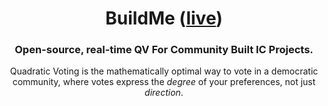 <h1 align="center" style="border-bottom: none;">BuildMe (<a href="https://github.com/OpenCan-io/BuildMe">live</a>)</h1>
<h3 align="center">Open-source, real-time QV For Community Built IC Projects.</h3>
<p align="center">Quadratic Voting is the mathematically optimal way to vote in a democratic community, where votes express the <i>degree</i> of your preferences, not just <i>direction</i>.

